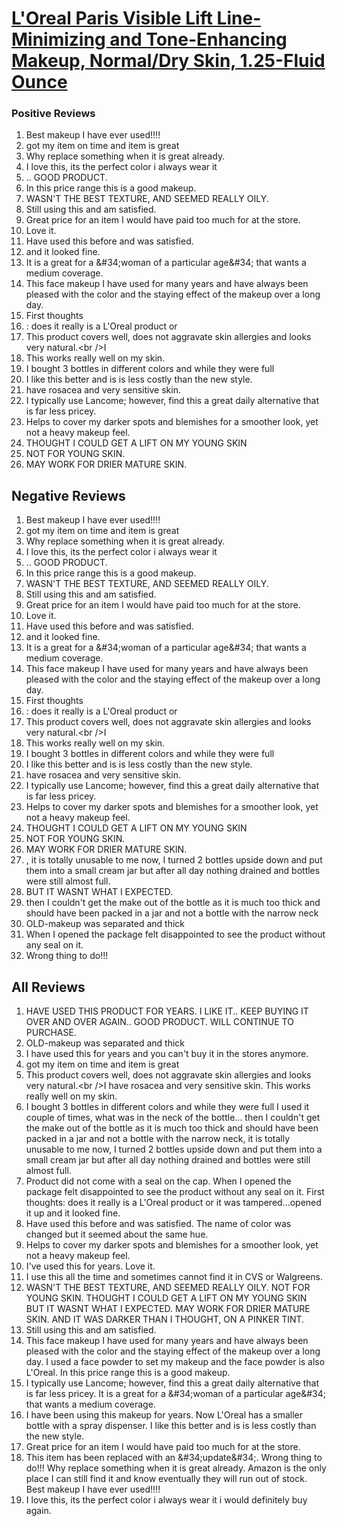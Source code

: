 # [L&#x27;Oreal Paris Visible Lift Line-Minimizing and Tone-Enhancing Makeup, Normal/Dry Skin, 1.25-Fluid Ounce](https://products.checkmycream.com/products/L&#x27;Oreal-Paris-Visible-Lift-Line-Minimizing-and-Tone-Enhancing-Makeup-NormalDry-Skin-1.25-Fluid-Ounce.html)

### Positive Reviews

<ol>
      <li>Best makeup I have ever used!!!!</li>
      <li>got my item on time and item is great</li>
      <li>Why replace something when it is great already.  </li>
      <li>I love this, its the perfect color i always wear it</li>
      <li>.. GOOD PRODUCT.</li>
      <li>In this price range this is a good makeup.</li>
      <li>WASN&#x27;T THE BEST TEXTURE, AND SEEMED REALLY OILY.</li>
      <li>Still using this and am satisfied.</li>
      <li>Great price for an item I would have paid too much for at the store.</li>
      <li>Love it.</li>
      <li>Have used this before and was satisfied.</li>
      <li>and it looked fine.</li>
      <li>It is a great for a &amp;#34;woman of a particular age&amp;#34; that wants a medium coverage.</li>
      <li>This face makeup I have used for many years and have always been pleased with the color and the staying effect of the makeup over a long day.  </li>
      <li>First thoughts</li>
      <li>: does it really is a L&#x27;Oreal product or</li>
      <li>This product covers well, does not aggravate skin allergies and looks very natural.&lt;br /&gt;I</li>
      <li>This works really well on my skin.</li>
      <li>I bought 3 bottles in different colors and while they were full</li>
      <li>I like this better and is is less costly than the new style.</li>
      <li>have rosacea and very sensitive skin.  </li>
      <li>I typically use Lancome; however, find this a great daily alternative that is far less pricey.  </li>
      <li>Helps to cover my darker spots and blemishes for a smoother look, yet not a heavy makeup feel.</li>
      <li>THOUGHT I COULD GET A LIFT ON MY YOUNG SKIN</li>
      <li>NOT FOR YOUNG SKIN.</li>
      <li>MAY WORK FOR DRIER MATURE SKIN.</li>
</ol>


<h2>Negative Reviews</h2>
<ol>
<li> Best makeup I have ever used!!!!</li>
<li> got my item on time and item is great</li>
<li> Why replace something when it is great already.  </li>
<li> I love this, its the perfect color i always wear it</li>
<li> .. GOOD PRODUCT.</li>
<li> In this price range this is a good makeup.</li>
<li> WASN&#x27;T THE BEST TEXTURE, AND SEEMED REALLY OILY.</li>
<li> Still using this and am satisfied.</li>
<li> Great price for an item I would have paid too much for at the store.</li>
<li> Love it.</li>
<li> Have used this before and was satisfied.</li>
<li> and it looked fine.</li>
<li> It is a great for a &amp;#34;woman of a particular age&amp;#34; that wants a medium coverage.</li>
<li> This face makeup I have used for many years and have always been pleased with the color and the staying effect of the makeup over a long day.  </li>
<li> First thoughts</li>
<li> : does it really is a L&#x27;Oreal product or</li>
<li> This product covers well, does not aggravate skin allergies and looks very natural.&lt;br /&gt;I</li>
<li> This works really well on my skin.</li>
<li> I bought 3 bottles in different colors and while they were full</li>
<li> I like this better and is is less costly than the new style.</li>
<li> have rosacea and very sensitive skin.  </li>
<li> I typically use Lancome; however, find this a great daily alternative that is far less pricey.  </li>
<li> Helps to cover my darker spots and blemishes for a smoother look, yet not a heavy makeup feel.</li>
<li> THOUGHT I COULD GET A LIFT ON MY YOUNG SKIN</li>
<li> NOT FOR YOUNG SKIN.</li>
<li> MAY WORK FOR DRIER MATURE SKIN.</li>
<li> , it is totally unusable to me now, I turned 2 bottles upside down and put them into a small cream jar but after all day nothing drained and bottles were still almost full.</li>
<li> BUT IT WASNT WHAT I EXPECTED.</li>
<li> then I couldn&#x27;t get the make out of the bottle as it is much too thick and should have been packed in a jar and not a bottle with the narrow neck</li>
<li> OLD-makeup was separated and thick</li>
<li> When I opened the package felt disappointed to see the product without any seal on it.</li>
<li> Wrong thing to do!!!  </li>
</ol>

<h2>All Reviews</h2>

<ol>
    <li> HAVE USED THIS PRODUCT FOR YEARS. I LIKE IT.. KEEP BUYING IT OVER AND OVER AGAIN.. GOOD PRODUCT. WILL CONTINUE TO PURCHASE.</li>
    <li> OLD-makeup was separated and thick</li>
    <li> I have used this for years and you can&#x27;t buy it in the stores anymore.</li>
    <li> got my item on time and item is great</li>
    <li> This product covers well, does not aggravate skin allergies and looks very natural.&lt;br /&gt;I have rosacea and very sensitive skin.  This works really well on my skin.</li>
    <li> I bought 3 bottles in different colors and while they were full I used it couple of times, what was in the neck of the bottle... then I couldn&#x27;t get the make out of the bottle as it is much too thick and should have been packed in a jar and not a bottle with the narrow neck, it is totally unusable to me now, I turned 2 bottles upside down and put them into a small cream jar but after all day nothing drained and bottles were still almost full.</li>
    <li> Product did not come with a seal on the cap. When I opened the package felt disappointed to see the product without any seal on it. First thoughts: does it really is a L&#x27;Oreal product or it was tampered...opened it up and it looked fine.</li>
    <li> Have used this before and was satisfied. The name of color  was changed but it seemed about the same hue.</li>
    <li> Helps to cover my darker spots and blemishes for a smoother look, yet not a heavy makeup feel.</li>
    <li> I&#x27;ve used this for years. Love it.</li>
    <li> I use this all the time and sometimes cannot find it in CVS or Walgreens.</li>
    <li> WASN&#x27;T THE BEST TEXTURE, AND SEEMED REALLY OILY. NOT FOR YOUNG SKIN. THOUGHT I COULD GET A LIFT ON MY YOUNG SKIN BUT IT WASNT WHAT I EXPECTED. MAY WORK FOR DRIER MATURE SKIN. AND IT WAS DARKER THAN I THOUGHT, ON A PINKER TINT.</li>
    <li> Still using this and am satisfied.</li>
    <li> This face makeup I have used for many years and have always been pleased with the color and the staying effect of the makeup over a long day.  I used a face powder to set my makeup and the face powder is also L&#x27;Oreal.  In this price range this is a good makeup.</li>
    <li> I typically use Lancome; however, find this a great daily alternative that is far less pricey.  It is a great for a &amp;#34;woman of a particular age&amp;#34; that wants a medium coverage.</li>
    <li> I have been using this makeup for years.  Now L&#x27;Oreal has a smaller bottle with a spray dispenser.  I like this better and is is less costly than the new style.</li>
    <li> Great price for an item I would have paid too much for at the store.</li>
    <li> This item has been replaced with an &amp;#34;update&amp;#34;.  Wrong thing to do!!!  Why replace something when it is great already.  Amazon is the only place I can still find it and know eventually they will run out of stock.  Best makeup I have ever used!!!!</li>
    <li> I love this, its the perfect color i always wear it i would definitely buy again.</li>
</ol>




